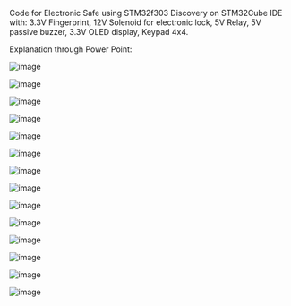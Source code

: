 Code for Electronic Safe using STM32f303 Discovery on STM32Cube IDE with:
3.3V Fingerprint,
12V Solenoid for electronic lock,
5V Relay,
5V passive buzzer,
3.3V OLED display,
Keypad 4x4.

Explanation through Power Point:

![image](https://github.com/veronicads16/StrongBox/assets/101633666/94d6fb49-3e0d-4bd3-970b-b6a4d49cf24a)

![image](https://github.com/veronicads16/StrongBox/assets/101633666/2d1a0a7e-4e68-491b-bbf4-267f174837e1)

![image](https://github.com/veronicads16/StrongBox/assets/101633666/82231e6a-ab13-40f6-94a1-e42df6c816d0)

![image](https://github.com/veronicads16/StrongBox/assets/101633666/3cc6ffd4-6d36-42b1-b10c-edc37b3a0fc2)

![image](https://github.com/veronicads16/StrongBox/assets/101633666/41978639-9508-4ab5-a2e1-a1bd0396229f)

![image](https://github.com/veronicads16/StrongBox/assets/101633666/a8557e45-2300-4fa0-b535-df68625ba122)

![image](https://github.com/veronicads16/StrongBox/assets/101633666/b806167f-ab5b-4224-9b2f-f4335859d55d)

![image](https://github.com/veronicads16/StrongBox/assets/101633666/71f06991-d8bb-410c-8f6d-d99a6554c8b0)

![image](https://github.com/veronicads16/StrongBox/assets/101633666/c4382f07-6efe-4a95-8f3f-0ea24024cdb7)

![image](https://github.com/veronicads16/StrongBox/assets/101633666/f9294c47-472f-4c97-8c7c-ad29a23711ee)

![image](https://github.com/veronicads16/StrongBox/assets/101633666/ba1c5e15-fb13-4906-ba9c-fa2f6d41f2ce)

![image](https://github.com/veronicads16/StrongBox/assets/101633666/b746d1b8-9e78-4166-969c-c611438b0b47)

![image](https://github.com/veronicads16/StrongBox/assets/101633666/2791ffb3-02f5-42a1-997b-1ce4dd2edd40)

![image](https://github.com/veronicads16/StrongBox/assets/101633666/9719750b-8727-40ac-ac7f-0e4303828098)
